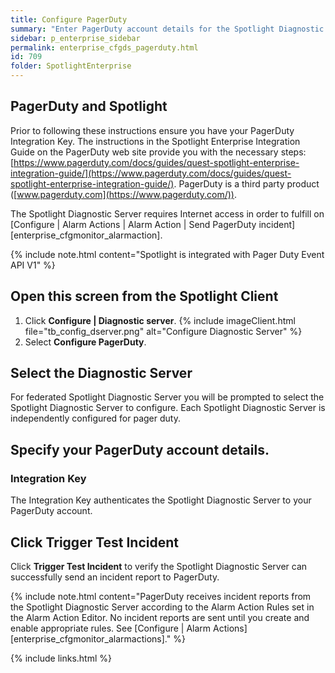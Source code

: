 ```yaml
---
title: Configure PagerDuty
summary: "Enter PagerDuty account details for the Spotlight Diagnostic Server (to fulfill on Configure | Alarm Actions | Alarm Action | Send PagerDuty incident)."
sidebar: p_enterprise_sidebar
permalink: enterprise_cfgds_pagerduty.html
id: 709
folder: SpotlightEnterprise
---
```




## PagerDuty and Spotlight

Prior to following these instructions ensure you have your PagerDuty Integration Key. The instructions in the Spotlight Enterprise Integration Guide on the PagerDuty web site provide you with the necessary steps: [https://www.pagerduty.com/docs/guides/quest-spotlight-enterprise-integration-guide/](https://www.pagerduty.com/docs/guides/quest-spotlight-enterprise-integration-guide/). PagerDuty is a third party product ([www.pagerduty.com](https://www.pagerduty.com/)).

The Spotlight Diagnostic Server requires Internet access in order to fulfill on [Configure \| Alarm Actions \| Alarm Action \| Send PagerDuty incident][enterprise_cfgmonitor_alarmaction].

{% include note.html content="Spotlight is integrated with Pager Duty Event API V1" %}

## Open this screen from the Spotlight Client

1. Click **Configure \| Diagnostic server**.
   {% include imageClient.html file="tb_config_dserver.png" alt="Configure Diagnostic Server" %}
2. Select **Configure PagerDuty**.

## Select the Diagnostic Server

For federated Spotlight Diagnostic Server you will be prompted to select the Spotlight Diagnostic Server to configure. Each Spotlight Diagnostic Server is independently configured for pager duty.

## Specify your PagerDuty account details.

### Integration Key

The Integration Key authenticates the Spotlight Diagnostic Server to your PagerDuty account.



## Click Trigger Test Incident

Click **Trigger Test Incident** to verify the Spotlight Diagnostic Server can successfully send an incident report to PagerDuty.

{% include note.html content="PagerDuty receives incident reports from the Spotlight Diagnostic Server according to the Alarm Action Rules set in the Alarm Action Editor. No incident reports are sent until you create and enable appropriate rules. See [Configure \| Alarm Actions][enterprise_cfgmonitor_alarmactions]." %}



{% include links.html %}
